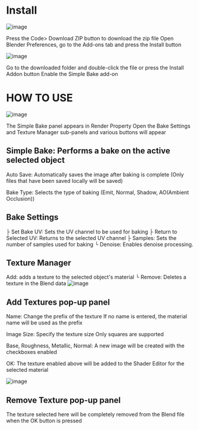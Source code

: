 # Install

![image](https://github.com/InamuraJIN/SimpleBake/assets/60126349/accd6f34-5e23-4259-bbf5-224541eb8a7f)

Press the Code> Download ZIP button to download the zip file
Open Blender Preferences, go to the Add-ons tab and press the Install button

![image](https://github.com/InamuraJIN/SimpleBake/assets/60126349/c97d7d05-4863-47e3-baae-30f258551d5e)

Go to the downloaded folder and double-click the file or press the Install Addon button
Enable the Simple Bake add-on

# HOW TO USE

![image](https://github.com/InamuraJIN/SimpleBake/assets/60126349/3c5d1367-ae78-4d99-bb1d-1a7f30db81c3)

The Simple Bake panel appears in Render Property
Open the Bake Settings and Texture Manager sub-panels and various buttons will appear

## Simple Bake: Performs a bake on the active selected object

Auto Save: Automatically saves the image after baking is complete
    (Only files that have been saved locally will be saved)

Bake Type: Selects the type of baking
		(Emit, Normal, Shadow, AO(Ambient Occlusion))

## Bake Settings
├ Set Bake UV: Sets the UV channel to be used for baking
├ Return to Selected UV: Returns to the selected UV channel
├ Samples: Sets the number of samples used for baking
└ Denoise: Enables denoise processing.

## Texture Manager
Add: adds a texture to the selected object's material
└ Remove: Deletes a texture in the Blend data
![image](https://github.com/InamuraJIN/SimpleBake/assets/60126349/c846939b-18ba-4f38-bf15-9d979dd623e3)

## Add Textures pop-up panel

Name: Change the prefix of the texture
If no name is entered, the material name will be used as the prefix

Image Size: Specify the texture size
Only squares are supported

Base, Roughness, Metallic, Normal: A new image will be created with the checkboxes enabled

OK: The texture enabled above will be added to the Shader Editor for the selected material

![image](https://github.com/InamuraJIN/SimpleBake/assets/60126349/9bf12e3a-c348-4d15-afc1-7a3b868a213b)

## Remove Texture pop-up panel

The texture selected here will be completely removed from the Blend file when the OK button is pressed
